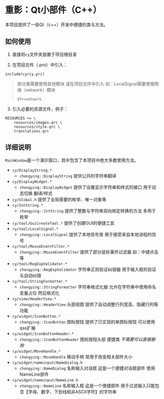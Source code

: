 # 重影：Qt小部件（C++）

本项目提供了一些Qt（c++）开发中便捷的类与方法。

## 如何使用

1. 直接将`cy`文件夹放置于项目根目录

2. 在项目文件（.pro）中引入：

``````QMake
include(cy/cy.pri)
``````

> 部分类需要使用其他模块 请在项目文件中引入
> 如：LocalSignal需要使用网络（network）模块
>
> ``````QMake
> QT+=network
> ``````

3. 引入必要的资源文件，例子：

```QMake
RESOURCES += \
    resources/images.qrc \
    resources/style.qrc \
    translations.qrc
```



## 详细说明

`MainWindow`是一个演示窗口，其中包含了本项目中绝大多数使用方法。

- `cy/DisplayString.*` 
  - `chongying::DisplayString` 提供公共的字符串翻译
- `cy/DisplayWidget.*`
  - `chongying::DisplayWidget` 提供了设置显示字符串和样式的接口 用于动态切换 翻译/样式
- `cy/Global.h` 提供了全局需要的枚举、唯一对象等
- `cy/IntString.*`
  - `chongying::IntString` 提供了整数与字符串双向绑定转换的方法 多用于枚举
- `cy/tool/GuiCreateTool.*` 提供了创建GUI的便捷工具
- `cy/tool/LocalSignal.*`
  - `chongying::LocalSignal` 提供了本地信号类 用于接受来自本地进程的信号
- `cy/tool/MouseEventFilter.*`
  - `chongying::MouseEventFilter` 提供了部分鼠标事件过滤器 如：中键点击等
- `cy/tool/RegExpValidator.*`
  - `chongying::RegExpValidator` 字符串正则验证纠错器 用于输入框的验证与自动纠错
- `cy/tool/StringFormatter.*`
  - `chongying::StringFormatter` 字符串格式化器 允许在字符串中使用命名变量占位 然后格式化
- `cy/view/HeaderView.*`
  - `chongying::HeaderView` 头部视图 提供了自动调整行列宽高、隐藏行列等功能
- `cy/widget/IconButton.*`
  - `chongying::IconButton` 图标按钮 提供了已实现的单图标按钮 可以使用qss扩展
- `cy/widget/IconButtonHeader.*`
  - `chongying::IconButtonHeader` 图标按钮头部 便捷类 *不需要可以直接删除*
- `cy/widget/MoveHandle.*`
  - `chongying::MoveHandle` 移动手柄 常用于改变相关部件大小
- `cy/widget/nameinput/NameDialog.h`
  - `chongying::NameDialog` 名称输入对话框 这是一个便捷对话框部件 使用NameLine部件
- `cy/widget/nameinput/NameLine.h`
  - `chongying::NameLine` 名称输入框 这是一个便捷部件 用于过滤输入只能包含【字母、数字、下划线和非ASCII字符】的字符串

